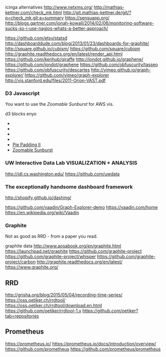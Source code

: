 
<!--
-->

icinga alternatives
http://www.netxms.org/
http://mathias-kettner.com/check_mk.html
http://git.mathias-kettner.de/git/?p=check_mk.git;a=summary
https://sensuapp.org/
http://blogs.gartner.com/jonah-kowall/2014/02/06/monitoring-software-sucks-so-i-use-nagios-whats-a-better-approach/


https://github.com/etsy/statsd
http://dashboarddude.com/blog/2013/01/23/dashboards-for-graphite/
http://square.github.io/cubism/
https://github.com/square/cubism
http://graphite.readthedocs.org/en/latest/render_api.html
https://github.com/kenhub/giraffe
http://jondot.github.io/graphene/
https://github.com/jondot/graphene
https://github.com/obfuscurity/tasseo
https://github.com/obfuscurity/descartes
http://vimeo.github.io/graph-explorer/
https://github.com/vimeo/graph-explorer
http://vis.stanford.edu/files/2011-Orion-VAST.pdf

### D3 Javascript

You want to use the *Zoomable Sunburst* for AWS vis.

d3 blocks
enyo
 * []( http://enyojs.com/ )
 * []( https://en.wikipedia.org/wiki/Enyo_(software) )
 * []( http://stackoverflow.com/questions/28128092/d3-js-changing-gridlines-and-blocks-to-be-evenly-spaced )
 * []( http://bl.ocks.org/mbostock )
 * [Pie Padding II]( http://bl.ocks.org/mbostock/31ec1817b2be2660c453 )
 * [Zoomable Sunburst]( http://bl.ocks.org/mbostock/4348373 )


### UW Interactive Data Lab  VISUALIZATION + ANALYSIS

http://idl.cs.washington.edu/
https://github.com/uwdata

### The exceptionally handsome dashboard framework

http://shopify.github.io/dashing/

https://github.com/vaadin/Graph-Explorer-demo
https://vaadin.com/home
https://en.wikipedia.org/wiki/Vaadin

### Graphite

Not as good as RRD - from a paper you read.

graphite data
http://www.aosabook.org/en/graphite.html
https://launchpad.net/graphite
https://github.com/graphite-project
https://github.com/graphite-project/whisper
https://github.com/graphite-project/carbon
http://graphite.readthedocs.org/en/latest/
https://www.graphite.org/

RRD
----

http://grisha.org/blog/2015/05/04/recording-time-series/
https://oss.oetiker.ch/rrdtool/
https://oss.oetiker.ch/rrdtool/download.en.html
https://github.com/oetiker/rrdtool-1.x
https://github.com/oetiker?tab=repositories

Prometheus
----------

https://prometheus.io/
https://prometheus.io/docs/introduction/overview/
https://github.com/prometheus
https://github.com/prometheus/prometheus


<!-- vim: set autoindent expandtab sw=4 syntax=markdown: -->
